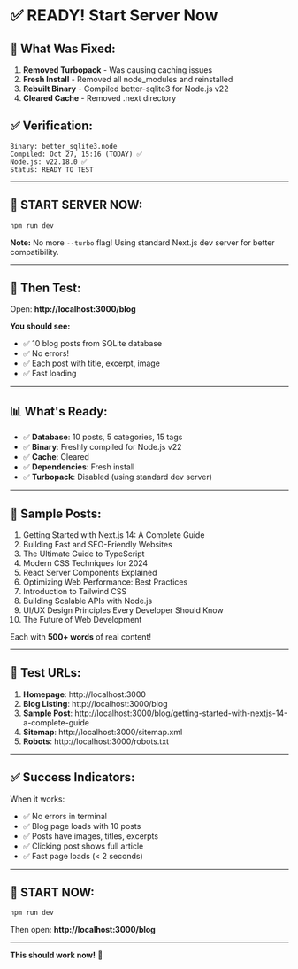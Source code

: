 # ✅ READY! Start Server Now

## 🔧 What Was Fixed:

1. **Removed Turbopack** - Was causing caching issues
2. **Fresh Install** - Removed all node_modules and reinstalled
3. **Rebuilt Binary** - Compiled better-sqlite3 for Node.js v22
4. **Cleared Cache** - Removed .next directory

## ✅ Verification:

```
Binary: better_sqlite3.node
Compiled: Oct 27, 15:16 (TODAY) ✅
Node.js: v22.18.0 ✅
Status: READY TO TEST
```

---

## 🚀 START SERVER NOW:

```bash
npm run dev
```

**Note:** No more `--turbo` flag! Using standard Next.js dev server for better compatibility.

---

## 🎯 Then Test:

Open: **http://localhost:3000/blog**

**You should see:**
- ✅ 10 blog posts from SQLite database
- ✅ No errors!
- ✅ Each post with title, excerpt, image
- ✅ Fast loading

---

## 📊 What's Ready:

- ✅ **Database**: 10 posts, 5 categories, 15 tags
- ✅ **Binary**: Freshly compiled for Node.js v22
- ✅ **Cache**: Cleared
- ✅ **Dependencies**: Fresh install
- ✅ **Turbopack**: Disabled (using standard dev server)

---

## 🎉 Sample Posts:

1. Getting Started with Next.js 14: A Complete Guide
2. Building Fast and SEO-Friendly Websites
3. The Ultimate Guide to TypeScript
4. Modern CSS Techniques for 2024
5. React Server Components Explained
6. Optimizing Web Performance: Best Practices
7. Introduction to Tailwind CSS
8. Building Scalable APIs with Node.js
9. UI/UX Design Principles Every Developer Should Know
10. The Future of Web Development

Each with **500+ words** of real content!

---

## 🔗 Test URLs:

1. **Homepage**: http://localhost:3000
2. **Blog Listing**: http://localhost:3000/blog
3. **Sample Post**: http://localhost:3000/blog/getting-started-with-nextjs-14-a-complete-guide
4. **Sitemap**: http://localhost:3000/sitemap.xml
5. **Robots**: http://localhost:3000/robots.txt

---

## ✅ Success Indicators:

When it works:
- ✅ No errors in terminal
- ✅ Blog page loads with 10 posts
- ✅ Posts have images, titles, excerpts
- ✅ Clicking post shows full article
- ✅ Fast page loads (< 2 seconds)

---

## 🚀 START NOW:

```bash
npm run dev
```

Then open: **http://localhost:3000/blog**

---

**This should work now!** 🎉

